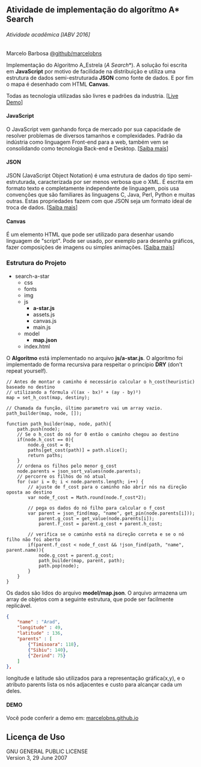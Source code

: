 ## Atividade de implementação do algorítmo A* Search
###### Atividade acadêmica [IABV 2016]
 Marcelo Barbosa [@github/marcelobns](https://github.com/marcelobns)

 Implementação do Algoritmo A_Estrela (**A* Search**). A solução foi escrita em **JavaScript** por motivo de facilidade na distribuição e utiliza uma estrutura de dados semi-estruturada **JSON** como fonte de dados. E por fim o mapa é desenhado com HTML **Canvas**.

 Todas as tecnologia utilizadas são livres e padrões da industria. [<a href="https://marcelobns.github.io/project/search-a-star/">Live Demo</a>]

#### JavaScript
 O JavaScript vem ganhando força de mercado por sua capacidade de resolver problemas de diversos tamanhos e complexidades. Padrão da indústria como linguagem Front-end para a web, também vem se consolidando como tecnologia Back-end e Desktop. [<a href="https://developer.mozilla.org/pt-BR/docs/Web/JavaScript">Saiba mais</a>]

#### JSON
 JSON (JavaScript Object Notation) é uma estrutura de dados do tipo semi-estruturada, caracterizada por ser menos verbosa que o XML. É escrita em formato texto e completamente independente de linguagem, pois usa convenções que são familiares às linguagens C, Java, Perl, Python e muitas outras. Estas propriedades fazem com que JSON seja um formato ideal de troca de dados. [<a href="http://www.json.org/json-pt.html">Saiba mais</a>]

#### Canvas
 É um elemento HTML que pode ser utilizado para desenhar usando linguagem de "script". Pode ser usado, por exemplo para desenha gráficos, fazer composições de imagens ou simples animações. [<a href="https://developer.mozilla.org/pt-BR/docs/Web/Guide/HTML/Canvas_tutorial">Saiba mais</a>]

### Estrutura do Projeto
* search-a-star
    * css        
    * fonts        
    * img        
    * js
        * **a-star.js**
        * assets.js
        * canvas.js
        * main.js        
    * model
        * **map.json**
    * index.html

O **Algoritmo** está implementado no arquivo **js/a-star.js**. O algoritmo foi implementado de forma recursiva para respeitar o princípio **DRY** (don't repeat yourself).

``` JS
// Antes de montar o caminho é necessário calcular o h_cost(heuristic) baseado no destino
// utilizando a fórmula √((ax - bx)² + (ay - by)²)
map = set_h_cost(map, destiny);

// Chamada da função, último parametro vai um array vazio.
path_builder(map, node, []);

function path_builder(map, node, path){
    path.push(node);
    // Se o h_cost do nó for 0 então o caminho chegou ao destino
    if(node.h_cost == 0){
        node.g_cost = 0;
        paths[get_cost(path)] = path.slice();
        return paths;
    }
    // ordena os filhos pelo menor g_cost    
    node.parents = json_sort_values(node.parents);
    // percorre os filhos do nó atual
    for (var i = 0; i < node.parents.length; i++) {
        // ajuste de f_cost para o caminho não abrir nós na direção oposta ao destino
        var node_f_cost = Math.round(node.f_cost*2);

        // pega os dados do nó filho para calcular o f_cost
        var parent = json_find(map, "name", get_pin(node.parents[i]));
            parent.g_cost = get_value(node.parents[i]);
            parent.f_cost = parent.g_cost + parent.h_cost;

        // verifica se o caminho está na direção correta e se o nó filho não foi aberto
        if(parent.f_cost < node_f_cost && !json_find(path, "name", parent.name)){
            node.g_cost = parent.g_cost;
            path_builder(map, parent, path);
            path.pop(node);
        }
    }
}
```
Os dados são lidos do arquivo **model/map.json**. O arquivo armazena um array de objetos com a seguinte estrutura, que pode ser facilmente replicável.
``` JSON
{
    "name" : "Arad",
    "longitude" : 49,
    "latitude" : 136,    
    "parents" : [
        {"Timisoara": 118},
        {"Sibiu": 140},
        {"Zerind": 75}
    ]
},
```
longitude e latitude são utilizados para a representação gráfica(x,y), e o atributo parents lista os nós adjacentes e custo para alcançar cada um deles.

#### DEMO
Você pode conferir a demo em: <a href="https://marcelobns.github.io/project/search-a-star/">marcelobns.github.io</a>

## Licença de Uso
GNU GENERAL PUBLIC LICENSE <br>
   Version 3, 29 June 2007
